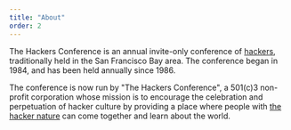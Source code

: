 ```yaml
---
title: "About"
order: 2
---
```


The Hackers Conference is an annual invite-only conference of [hackers](http://www.catb.org/~esr/jargon/html/H/hacker.html), traditionally held in the San Francisco Bay area. The conference began in 1984, and has been held annually since 1986.

The conference is now run by "The Hackers Conference", a 501(c)3 non-profit corporation whose mission is to encourage the celebration and perpetuation of hacker culture by providing a place where people with [the hacker nature](http://www.catb.org/~esr/jargon/html/H/has-the-X-nature.html) can come together and learn about the world.


